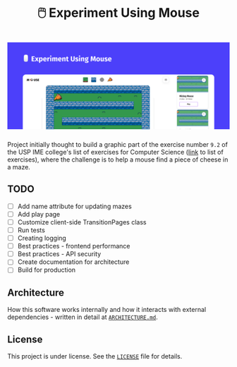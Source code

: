 <h1 align="center">
  🖱️ Experiment Using Mouse
</h1>

<h1 align="center">
    <img alt="Cover" src=".github/cover.png" />
</h1>

Project initially thought to build a graphic part of the exercise number `9.2` of the USP IME college's list of exercises for Computer Science ([link](https://www.ime.usp.br/~macmulti/caderno-exercicios-versao2005.pdf) to list of exercises), where the challenge is to help a mouse find a piece of cheese in a maze.

## TODO
- [ ] Add name attribute for updating mazes
- [ ] Add play page
- [ ] Customize client-side TransitionPages class
- [ ] Run tests
- [ ] Creating logging
- [ ] Best practices - frontend performance
- [ ] Best practices - API security
- [ ] Create documentation for architecture
- [ ] Build for production

## Architecture
How this software works internally and how it interacts with external dependencies - written in detail at [`ARCHITECTURE.md`](./ARCHITECTURE.md).

## License
This project is under license. See the [`LICENSE`](./LICENSE) file for details.